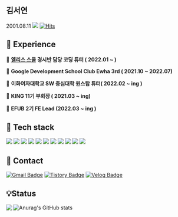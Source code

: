  ## 김서연

2001.08.11 <img src="https://img.shields.io/badge/Frontend engineer-e06666?style=flat-square&logo=Frontend&logoColor=white"/></a> 
[![Hits](https://hits.seeyoufarm.com/api/count/incr/badge.svg?tab=repositories&url=https%3A%2F%2Fgithub.com%2Fflowersayo&count_bg=%23FBBFFF&title_bg=%23645765&icon=&icon_color=%23AF78A7&title=hits&edge_flat=false)](https://hits.seeyoufarm.com)


## 📕 Experience

📍 **[엘리스 스쿨](https://elice.school/) 경시반 담당 코딩 튜터  ( 2022.01 ~ )**

📍 **Google Development School Club Ewha 3rd ( 2021.10 ~ 2022.07)**

📍 **이화여자대학교 SW 중심대학 원스탑 튜터( 2022.02  ~ ing )**

📍 **KING 11기 부회장 ( 2021.03 ~ ing)**

📍 **EFUB 2기 FE Lead (2022.03 ~ ing )**


## 🔎 Tech stack

<img src="https://img.shields.io/badge/Unity-000000?style=flat-square&logo=Unity&logoColor=white"/></a>
<img src="https://img.shields.io/badge/C-ffc923?style=flat-square&logo=C&logoColor=white"/></a>
<img src="https://img.shields.io/badge/C++-00599C?style=flat-square&logo=C%2B%2B&logoColor=white"/></a>
<img src="https://img.shields.io/badge/C Sharp-239120?style=flat-square&logo=C Sharp&logoColor=white"/></a>
<img src="https://img.shields.io/badge/Java-007396?style=flat-square&logo=Java&logoColor=white"/></a>
<img src="https://img.shields.io/badge/HTML5-E34F26?style=flat-square&logo=HTML5&logoColor=white"/></a>
<img src="https://img.shields.io/badge/CSS3-1572B6?style=flat-square&logo=CSS3&logoColor=white"/></a>
<img src="https://img.shields.io/badge/JavaScript-ca2020?style=flat-square&logo=JavaScript&logoColor=white"/></a>
<img src="https://img.shields.io/badge/React-61DAFB?style=flat-square&logo=React&logoColor=white"/></a>
<img src="https://img.shields.io/badge/Node.js-339933?style=flat-square&logo=Node.js&logoColor=white"/></a>
<img src="https://img.shields.io/badge/ReactNative-61DAFB?style=flat-square&logo=React&logoColor=white"/>



## 📌 Contact

[![Gmail Badge](https://img.shields.io/badge/flowersayo0811@gmail.com-D14836?style=flat&logo=Gmail&logoColor=white)](mailto:flowersayo@gmail.com)   [![Tistory Badge](https://img.shields.io/badge/Tistory-555263?style=flat&logoColor=white)](https://flowersayo.tistory.com/)  [![Velog Badge](https://img.shields.io/badge/Velog-69dfcb?style=flat&logoColor=white)](https://velog.io/@flowersayo)  


## 💡Status
<img align='left' src="http://mazassumnida.wtf/api/v2/generate_badge?boj=flowersayo0811">



![Anurag's GitHub stats](https://github-readme-stats.vercel.app/api?username=flowersayo&show_icons=true&theme=solarized-light)




